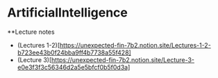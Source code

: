 # ArtificialIntelligence

**Lecture notes

- (Lectures 1-2)[https://unexpected-fin-7b2.notion.site/Lectures-1-2-b723ee43b0f24bba9ff4b7738a55f428]
- (Lecture 3)[https://unexpected-fin-7b2.notion.site/Lecture-3-e0e3f3f3c56346d2a5e5bfcf0b5f0d3a]
